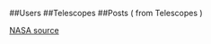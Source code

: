 ##Users
##Telescopes
##Posts ( from Telescopes )

[NASA source](https://science.nasa.gov/astrophysics/image-gallery/)
